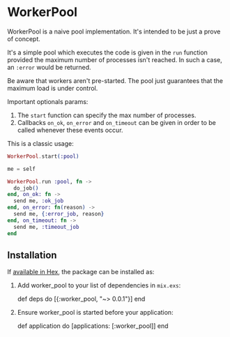 # WorkerPool

WorkerPool is a naive pool implementation. It's intended to
be just a prove of concept.

It's a simple pool which executes the code is given in the `run`
function provided the maximum number of processes isn't reached. In such a case, an `:error` would be returned.

Be aware that workers aren't pre-started. The
pool just guarantees that the maximum load is under control.

Important optionals params:

1. The `start` function can specify the max number of processes.
2. Callbacks `on_ok`, `on_error` and `on_timeout` can be given in order to be called whenever these events occur.


This is a classic usage:

```Elixir
WorkerPool.start(:pool)

me = self

WorkerPool.run :pool, fn ->
  do_job()
end, on_ok: fn ->
  send me, :ok_job
end, on_error: fn(reason) ->
  send me, {:error_job, reason}
end, on_timeout: fn ->
  send me, :timeout_job
end
```


## Installation

If [available in Hex](https://hex.pm/docs/publish), the package can be installed as:

  1. Add worker_pool to your list of dependencies in `mix.exs`:

        def deps do
          [{:worker_pool, "~> 0.0.1"}]
        end

  2. Ensure worker_pool is started before your application:

        def application do
          [applications: [:worker_pool]]
        end
